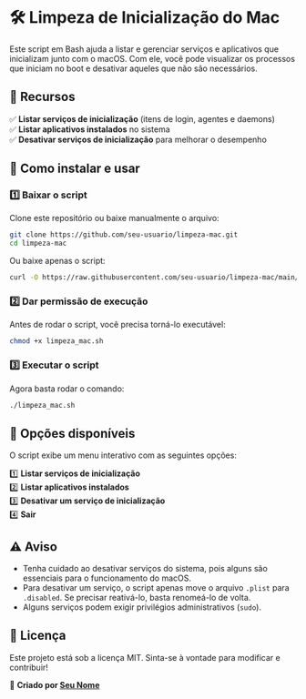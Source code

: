 # 🛠️ Limpeza de Inicialização do Mac

Este script em Bash ajuda a listar e gerenciar serviços e aplicativos que inicializam junto com o macOS. Com ele, você pode visualizar os processos que iniciam no boot e desativar aqueles que não são necessários.

## 📌 Recursos

✅ **Listar serviços de inicialização** (itens de login, agentes e daemons)  
✅ **Listar aplicativos instalados** no sistema  
✅ **Desativar serviços de inicialização** para melhorar o desempenho  

## 🚀 Como instalar e usar

### 1️⃣ Baixar o script
Clone este repositório ou baixe manualmente o arquivo:

```bash
git clone https://github.com/seu-usuario/limpeza-mac.git
cd limpeza-mac
```

Ou baixe apenas o script:

```bash
curl -O https://raw.githubusercontent.com/seu-usuario/limpeza-mac/main/limpeza_mac.sh
```

### 2️⃣ Dar permissão de execução
Antes de rodar o script, você precisa torná-lo executável:

```bash
chmod +x limpeza_mac.sh
```

### 3️⃣ Executar o script
Agora basta rodar o comando:

```bash
./limpeza_mac.sh
```

## 📜 Opções disponíveis
O script exibe um menu interativo com as seguintes opções:

1️⃣ **Listar serviços de inicialização**  
2️⃣ **Listar aplicativos instalados**  
3️⃣ **Desativar um serviço de inicialização**  
4️⃣ **Sair**

## ⚠️ Aviso
- Tenha cuidado ao desativar serviços do sistema, pois alguns são essenciais para o funcionamento do macOS.  
- Para desativar um serviço, o script apenas move o arquivo `.plist` para `.disabled`. Se precisar reativá-lo, basta renomeá-lo de volta.  
- Alguns serviços podem exigir privilégios administrativos (`sudo`).  

## 📝 Licença
Este projeto está sob a licença MIT. Sinta-se à vontade para modificar e contribuir!  

📌 **Criado por [Seu Nome](https://github.com/seu-usuario)**
